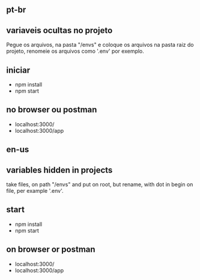 ## pt-br
## variaveis ocultas no projeto
Pegue os arquivos, na pasta "/envs" e coloque os arquivos na pasta raiz do projeto, renomeie os arquivos como '.env' por exemplo.

## iniciar
- npm install
- npm start

## no browser ou postman
- localhost:3000/
- localhost:3000/app

## en-us
## variables hidden in projects
take files, on path "/envs" and put on root, but rename, with dot in begin on file, per example '.env'.

## start
- npm install
- npm start

## on browser or postman
- localhost:3000/
- localhost:3000/app
